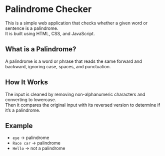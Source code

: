 # Palindrome Checker

This is a simple web application that checks whether a given word or sentence is a palindrome.  
It is built using HTML, CSS, and JavaScript.

## What is a Palindrome?

A palindrome is a word or phrase that reads the same forward and backward, ignoring case, spaces, and punctuation.

## How It Works

The input is cleaned by removing non-alphanumeric characters and converting to lowercase.  
Then it compares the original input with its reversed version to determine if it’s a palindrome.

## Example

- `eye` → palindrome  
- `Race car` → palindrome  
- `Hello` → not a palindrome
